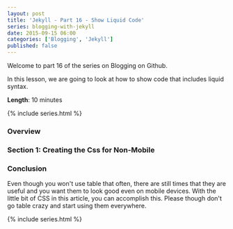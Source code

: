 ```yaml
---
layout: post
title: 'Jekyll - Part 16 - Show Liquid Code'
series: blogging-with-jekyll
date: 2015-09-15 06:00
categories: ['Blogging', 'Jekyll']
published: false
---
```


Welcome to part 16 of the series on Blogging on Github.  

In this lesson, we are going to look at how to show code that includes liquid syntax.      

**Length**: 10 minutes

{% include series.html %}

### Overview

### Section 1: Creating the Css for Non-Mobile








### Conclusion

Even though you won't use table that often, there are still times that they are useful and you want them to look good even on mobile devices.  With the little bit of CSS in this article, you can accomplish this.  Please though don't go table crazy and start using them everywhere.    



{% include series.html %}
